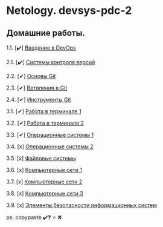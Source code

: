 # Netology. devsys-pdc-2 
## Домашние работы. 

1.1. [✔️] [Введение в DevOps](1.1-intro/README.md)

2.1. [✔️] [Системы контроля версий](2.1-vcs/README.md)

2.2. [✔] [Основы Git](2.2-base/README.md)

2.3. [✔] [Ветвления в Git](2.3-branching/README.md)

2.4. [✔] [Инструменты Git](2.4-git-tools/README.md)

3.1. [✔] [Работа в терминале 1](3.1-terminal/README.md)

3.2. [✔] [Работа в терминале 2](3.2-terminal/README.md)

3.3. [✔] [Операционные системы 1](3.3-os/README.md)

3.4. [x] [Операционные системы 2](3.4-os/README.md)

3.5. [x] [Файловые системы](3.5-fs/README.md)

3.6. [x] [Компьютерные сети 1](3.6-net/README.md)

3.7. [x] [Компьютерные сети 2](3.7-net/README.md)

3.8. [x] [Компьютерные сети 3](3.8-net/README.md)

3.9. [x] [Элементы безопасности информационных систем](3.9-security/README.md)


ps. copypaste ✔️❓ ⭐ ❌
